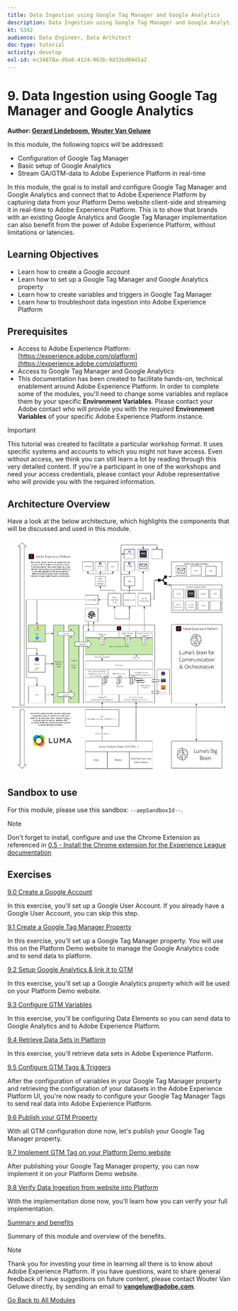 ```yaml
---
title: Data Ingestion using Google Tag Manager and Google Analytics
description: Data Ingestion using Google Tag Manager and Google Analytics
kt: 5342
audience: Data Engineer, Data Architect
doc-type: tutorial
activity: develop
exl-id: ec34878a-d9a8-4124-963b-9d33bd0445a2
---
```

# 9. Data Ingestion using Google Tag Manager and Google Analytics

**Author: [Gerard Lindeboom](https://www.linkedin.com/in/gerardlindeboom/), [Wouter Van Geluwe](https://www.linkedin.com/in/woutervangeluwe/)**

In this module, the following topics will be addressed:
  
- Configuration of Google Tag Manager
- Basic setup of Google Analytics
- Stream GA/GTM-data to Adobe Experience Platform in real-time

In this module, the goal is to install and configure Google Tag Manager and Google Analytics and connect that to Adobe Experience Platform by capturing data from your Platform Demo website client-side and streaming it in real-time to Adobe Experience Platform.
This is to show that brands with an existing Google Analytics and Google Tag Manager implementation can also benefit from the power of Adobe Experience Platform, without limitations or latencies.

## Learning Objectives

- Learn how to create a Google account
- Learn how to set up a Google Tag Manager and Google Analytics property
- Learn how to create variables and triggers in Google Tag Manager
- Learn how to troubleshoot data ingestion into Adobe Experience Platform

## Prerequisites

- Access to Adobe Experience Platform: [https://experience.adobe.com/platform](https://experience.adobe.com/platform)
- Access to Google Tag Manager and Google Analytics
- This documentation has been created to facilitate hands-on, technical enablement around Adobe Experience Platform. In order to complete some of the modules, you'll need to change some variables and replace them by your specific **Environment Variables**. Please contact your Adobe contact who will provide you with the required **Environment Variables** of your specific Adobe Experience Platform instance.

>[!IMPORTANT]
>
>This tutorial was created to facilitate a particular workshop format. It uses specific systems and accounts to which you might not have access. Even without access, we think you can still learn a lot by reading through this very detailed content. If you're a participant in one of the workshops and need your access credentials, please contact your Adobe representative who will provide you with the required information.

## Architecture Overview

Have a look at the below architecture, which highlights the components that will be discussed and used in this module.

![Architecture Overview](../../assets/images/architecturem9.png)

## Sandbox to use

For this module, please use this sandbox: `--aepSandboxId--`.

>[!NOTE]
>
>Don't forget to install, configure and use the Chrome Extension as referenced in [0.5 - Install the Chrome extension for the Experience League documentation](../module0/ex5.md)

## Exercises

[9.0 Create a Google Account](./ex0.md)

In this exercise, you'll set up a Google User Account. If you already have a Google User Account, you can skip this step.

[9.1 Create a Google Tag Manager Property](./ex1.md)

In this exercise, you'll set up a Google Tag Manager property. You will use this on the Platform Demo website to manage the Google Analytics code and to send data to platform.

[9.2 Setup Google Analytics & link it to GTM](./ex2.md)

In this exercise, you'll set up a Google Analytics property which will be used on your Platform Demo website.

[9.3 Configure GTM Variables](./ex3.md)

In this exercise, you'll be configuring Data Elements so you can send data to Google Analytics and to Adobe Experience Platform.

[9.4 Retrieve Data Sets in Platform](./ex4.md)

In this exercise, you'll retrieve data sets in Adobe Experience Platform.

[9.5 Configure GTM Tags & Triggers](./ex5.md)

After the configuration of variables in your Google Tag Manager property and retrieving the configuration of your datasets in the Adobe Experience Platform UI, you're now ready to configure your Google Tag Manager Tags to send real data into Adobe Experience Platform.

[9.6 Publish your GTM Property](./ex6.md)

With all GTM configuration done now, let's publish your Google Tag Manager property.

[9.7 Implement GTM Tag on your Platform Demo website](./ex7.md)

After publishing your Google Tag Manager property, you can now implement it on your Platform Demo website.

[9.8 Verify Data Ingestion from website into Platform](./ex8.md)

With the implementation done now, you'll learn how you can verify your full implementation.

[Summary and benefits](./summary.md)

Summary of this module and overview of the benefits.

>[!NOTE]
>
>Thank you for investing your time in learning all there is to know about Adobe Experience Platform. If you have questions, want to share general feedback of have suggestions on future content, please contact Wouter Van Geluwe directly, by sending an email to **vangeluw@adobe.com**.

[Go Back to All Modules](../../overview.md)
